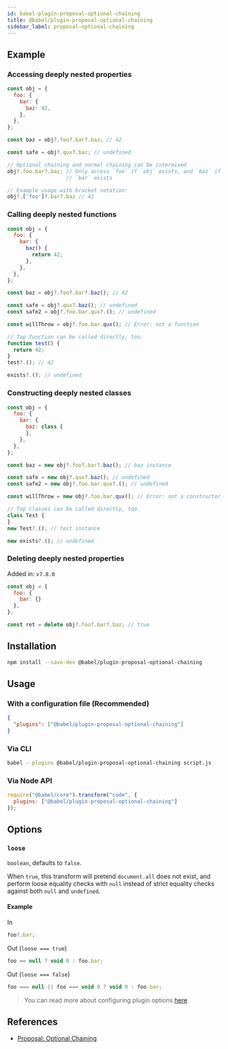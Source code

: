 ```yaml
---
id: babel-plugin-proposal-optional-chaining
title: @babel/plugin-proposal-optional-chaining
sidebar_label: proposal-optional-chaining
---
```



## Example

### Accessing deeply nested properties

```js
const obj = {
  foo: {
    bar: {
      baz: 42,
    },
  },
};

const baz = obj?.foo?.bar?.baz; // 42

const safe = obj?.qux?.baz; // undefined

// Optional chaining and normal chaining can be intermixed
obj?.foo.bar?.baz; // Only access `foo` if `obj` exists, and `baz` if
                   // `bar` exists

// Example usage with bracket notation:
obj?.['foo']?.bar?.baz // 42
```

### Calling deeply nested functions

```js
const obj = {
  foo: {
    bar: {
      baz() {
        return 42;
      },
    },
  },
};

const baz = obj?.foo?.bar?.baz(); // 42

const safe = obj?.qux?.baz(); // undefined
const safe2 = obj?.foo.bar.qux?.(); // undefined

const willThrow = obj?.foo.bar.qux(); // Error: not a function

// Top function can be called directly, too.
function test() {
  return 42;
}
test?.(); // 42

exists?.(); // undefined
```

### Constructing deeply nested classes

```js
const obj = {
  foo: {
    bar: {
      baz: class {
      },
    },
  },
};

const baz = new obj?.foo?.bar?.baz(); // baz instance

const safe = new obj?.qux?.baz(); // undefined
const safe2 = new obj?.foo.bar.qux?.(); // undefined

const willThrow = new obj?.foo.bar.qux(); // Error: not a constructor

// Top classes can be called directly, too.
class Test {
}
new Test?.(); // test instance

new exists?.(); // undefined
```

### Deleting deeply nested properties

Added in: `v7.8.0`

```js
const obj = {
  foo: {
    bar: {}
  },
};

const ret = delete obj?.foo?.bar?.baz; // true
```

## Installation

```sh
npm install --save-dev @babel/plugin-proposal-optional-chaining
```

## Usage

### With a configuration file (Recommended)

```json
{
  "plugins": ["@babel/plugin-proposal-optional-chaining"]
}
```

### Via CLI

```sh
babel --plugins @babel/plugin-proposal-optional-chaining script.js
```

### Via Node API

```javascript
require("@babel/core").transform("code", {
  plugins: ["@babel/plugin-proposal-optional-chaining"]
});
```

## Options

### `loose`

`boolean`, defaults to `false`.

When `true`, this transform will pretend `document.all` does not exist,
and perform loose equality checks with `null` instead of strict equality checks
against both `null` and `undefined`.

#### Example

In

```javascript
foo?.bar;
```

Out (`loose === true`)

```javascript
foo == null ? void 0 : foo.bar;
```

Out (`loose === false`)

```javascript
foo === null || foo === void 0 ? void 0 : foo.bar;
```

> You can read more about configuring plugin options [here](https://babeljs.io/docs/en/plugins#plugin-options)

## References

* [Proposal: Optional Chaining](https://github.com/tc39/proposal-optional-chaining)

